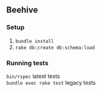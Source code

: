 ## Beehive

### Setup

1. `bundle install`
2. `rake db:create db:schema:load`

### Running tests
`bin/rspec` latest tests  
`bundle exec rake test` legacy tests
